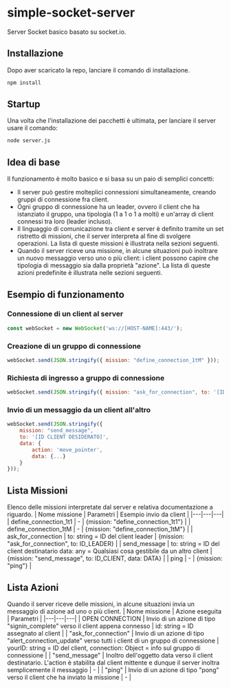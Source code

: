 # simple-socket-server
Server Socket basico basato su socket.io.

## Installazione
Dopo aver scaricato la repo, lanciare il comando di installazione.
```bash
npm install
```
## Startup
Una volta che l'installazione dei pacchetti è ultimata, per lanciare il server usare il comando:
```bash
node server.js
```
## Idea di base
Il funzionamento è molto basico e si basa su un paio di semplici concetti:

- Il server può gestire molteplici connessioni simultaneamente, creando gruppi di connessione fra client.
- Ogni gruppo di connessione ha un leader, ovvero il client che ha istanziato il gruppo, una tipologia (1 a 1 o 1 a molti) e un'array di client connessi tra loro (leader incluso).
- Il linguaggio di comunicazione tra client e server è definito tramite un set ristretto di missioni, che il server interpreta al fine di svolgere operazioni. La lista di queste missioni è illustrata nella sezioni seguenti.
- Quando il server riceve una missione, in alcune situazioni può inoltrare un nuovo messaggio verso uno o più client: i client possono capire che tipologia di messaggio sia dalla proprietà "azione". La lista di queste azioni predefinite è illustrata nelle sezioni seguenti.


## Esempio di funzionamento
### Connessione di un client al server
```javascript
const webSocket = new WebSocket('ws://[HOST-NAME]:443/');
```
### Creazione di un gruppo di connessione
```javascript
webSocket.send(JSON.stringify({ mission: "define_connection_1tM" }));
```
### Richiesta di ingresso a gruppo di connessione
```javascript
webSocket.send(JSON.stringify({ mission: "ask_for_connection", to: '[ID CLIENT LEADER]' }));
```
### Invio di un messaggio da un client all'altro
```javascript
webSocket.send(JSON.stringify({ 
    mission: "send_message", 
    to: '[ID CLIENT DESIDERATO]',
    data: { 
        action: 'move_pointer', 
        data: {...} 
    }
}));
```
## Lista Missioni
Elenco delle missioni interpretate dal server e relativa documentazione a riguardo.
| Nome missione | Parametri | Esempio invio da client |
|---|---|---|
| define_connection_1t1 | - | {mission: "define_connection_1t1"} |
| define_connection_1tM | - | {mission: "define_connection_1tM"} |
| ask_for_connection | to: string = ID del client leader | {mission: "ask_for_connection", to: ID_LEADER} |
| send_message | to: string = ID del client destinatario data: any = Qualsiasi cosa gestibile da un altro client | {mission: "send_message", to: ID_CLIENT, data: DATA} |
| ping | - | {mission: "ping"} |

## Lista Azioni
Quando il server riceve delle missioni, in alcune situazioni invia un messaggio di azione ad uno o più client.
| Nome missione | Azione eseguita | Parametri |
|---|---|---|
| OPEN CONNECTION | Invio di un azione di tipo "signin_complete" verso il client appena connesso | id: string = ID assegnato al client |
| "ask_for_connection" | Invio di un azione di tipo "alert_connection_update" verso tutti i client di un gruppo di connessione | yourID: string = ID del client, connection: Object = info sul gruppo di connessione |
| "send_message" | Inoltro dell'oggetto data verso il client destinatario. L'action è stabilita dal client mittente e dunque il server inoltra semplicemente il messaggio | - |
| "ping" | Invio di un azione di tipo "pong" verso il client che ha inviato la missione | - |